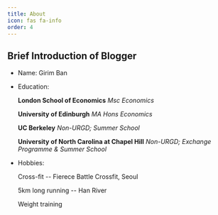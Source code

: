 ```yaml
---
title: About
icon: fas fa-info
order: 4
---
```


## Brief Introduction of Blogger

- Name: Girim Ban

- Education: 

  **London School of Economics** *Msc Economics*

  **University of Edinburgh** *MA Hons Economics*

  **UC Berkeley** *Non-URGD; Summer School*

  **University of North Carolina at Chapel Hill** *Non-URGD; Exchange Programme & Summer School* 

- Hobbies:

  Cross-fit -- Fierece Battle Crossfit, Seoul

  5km long running -- Han River

  Weight training 

